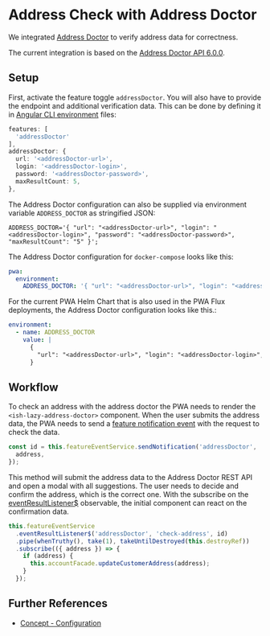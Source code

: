 <!--
kb_guide
kb_pwa
kb_everyone
kb_sync_latest_only
-->

# Address Check with Address Doctor

We integrated [Address Doctor](https://www.informatica.com/de/products/data-quality/data-as-a-service/address-verification.html) to verify address data for correctness.

The current integration is based on the [Address Doctor API 6.0.0](https://docs.informatica.com/data-as-a-service/address-verification/6-0-0/developer-guide/preface.html).

## Setup

First, activate the feature toggle `addressDoctor`.
You will also have to provide the endpoint and additional verification data.
This can be done by defining it in [Angular CLI environment](../concepts/configuration.md#angular-cli-environments) files:

```typescript
features: [
  'addressDoctor'
],
addressDoctor: {
  url: '<addressDoctor-url>',
  login: '<addressDoctor-login>',
  password: '<addressDoctor-password>',
  maxResultCount: 5,
},
```

The Address Doctor configuration can also be supplied via environment variable `ADDRESS_DOCTOR` as stringified JSON:

```text
ADDRESS_DOCTOR='{ "url": "<addressDoctor-url>", "login": "<addressDoctor-login>", "password": "<addressDoctor-password>", "maxResultCount": "5" }';
```

The Address Doctor configuration for `docker-compose` looks like this:

```yaml
pwa:
  environment:
    ADDRESS_DOCTOR: '{ "url": "<addressDoctor-url>", "login": "<addressDoctor-login>", "password": "<addressDoctor-password>", "maxResultCount": "5" }'
```

For the current PWA Helm Chart that is also used in the PWA Flux deployments, the Address Doctor configuration looks like this.:

```yaml
environment:
  - name: ADDRESS_DOCTOR
    value: |
      {
        "url": "<addressDoctor-url>", "login": "<addressDoctor-login>", "password": "<addressDoctor-password>", "maxResultCount": "5"
      }
```

## Workflow

To check an address with the address doctor the PWA needs to render the `<ish-lazy-address-doctor>` component.
When the user submits the address data, the PWA needs to send a [feature notification event](../../src/app/core/utils/feature-event/feature-event.service.ts) with the request to check the data.

```typescript
const id = this.featureEventService.sendNotification('addressDoctor', 'check-address', {
  address,
});
```

This method will submit the address data to the Address Doctor REST API and open a modal with all suggestions.
The user needs to decide and confirm the address, which is the correct one.
With the subscribe on the [eventResultListener$](../../src/app/core/utils/feature-event/feature-event.service.ts) observable, the initial component can react on the confirmation data.

```typescript
this.featureEventService
  .eventResultListener$('addressDoctor', 'check-address', id)
  .pipe(whenTruthy(), take(1), takeUntilDestroyed(this.destroyRef))
  .subscribe(({ address }) => {
    if (address) {
      this.accountFacade.updateCustomerAddress(address);
    }
  });
```

## Further References

- [Concept - Configuration](../concepts/configuration.md)
